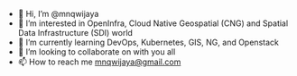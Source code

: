 - 👋 Hi, I’m @mnqwijaya
- 👀 I’m interested in OpenInfra, Cloud Native Geospatial (CNG) and Spatial Data Infrastructure (SDI) world
- 🌱 I’m currently learning DevOps, Kubernetes, GIS, NG, and Openstack
- 💞️ I’m looking to collaborate on with you all
- 📫 How to reach me mnqwijaya@gmail.com

<!---
mnqwijaya/mnqwijaya is a ✨ special ✨ repository because its `README.md` (this file) appears on your GitHub profile.
You can click the Preview link to take a look at your changes.
--->
